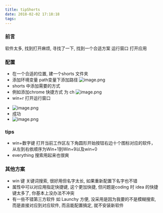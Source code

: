 ```yaml
---
title: tipShorts
date: 2018-02-02 17:18:18
tags:
---
```

### 前言
软件太多, 找到打开麻烦, 寻找了一下, 找到一个合适方案 运行窗口 打开应用
### 配置
* 在一个合适的位置, 建一个shorts 文件夹
* 添加环境变量 path变量下添加路径 ![image.png](http://upload-images.jianshu.io/upload_images/4832809-52bba24f01369e26.png?imageMogr2/auto-orient/strip%7CimageView2/2/w/1240)
* shorts 中添加需要的方式
* 例如添加chrome 快捷方式 为 ch ![image.png](http://upload-images.jianshu.io/upload_images/4832809-e0c01884877a5e1e.png?imageMogr2/auto-orient/strip%7CimageView2/2/w/1240)
* win+r 打开运行窗口
<!----more--->
* ![image.png](http://upload-images.jianshu.io/upload_images/4832809-eee89a64b6322490.png?imageMogr2/auto-orient/strip%7CimageView2/2/w/1240)
* 成功
* ![image.png](http://upload-images.jianshu.io/upload_images/4832809-01d02ef2b6fdecdb.png?imageMogr2/auto-orient/strip%7CimageView2/2/w/1240)
### tips
* win+数字键 打开当前工作区左下角圆形开始按钮右边十个图标对应的软件，从左到右依顺序为Win+1到Win+9以及win+0
* everything 搜索用起来也很爽
### 其他方案
* win 键 关键词搜索, 很好用但名字太长, 如果重新配置下名字也不错
* 属性中可以对应用指定快捷键, 这个更加快捷, 但问题是coding 时 idea 的快捷键太多了, 你基本上没办法不冲突
* 有一些不错第三方软件 如 Launchy 方便, 没采用是因为我要的不是模糊搜索, 而是直接对应到对应软件, 而且能配置搞定, 就不安装新软件